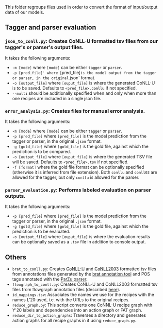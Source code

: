 This folder regroups files used in order to convert the format of input/output data of our models.

## Tagger and parser evaluation

### `json_to_conll.py`: Creates CoNLL-U formatted tsv files from our tagger's or parser's output files.
It takes the following arguments:
- `-m [mode]` where `[mode]` can be either `tagger` or `parser`.
- `-p [pred_file]' where `[pred_file]` is the model output from the tagger or parser, in the original `.json` format.
- `-o [output_file]` where `[ouput_file]` is where the generated CoNLL-U is to be saved. Defaults to `<pred_file>.conllu` if not specified.
- `--multi` should be additionally specified when and only when more than one recipes are included in a single json file.
### `error_analysis.py`: Creates files for manual error analysis.
It takes the following arguments:
- `-m [mode]` where `[mode]` can be either `tagger` or `parser`.
- `-p [pred_file]` where `[pred_file]` is the model prediction from the tagger or parser, in the original `.json` format.
- `-g [gold_file]` where `[gold_file]` is the gold file, against which the prediction is to be compared.
- `-o [output_file]` where `[ouput_file]` is where the generated TSV file will be saved. Defaults to `<pred_file>.tsv` if not specified.
- `-f [format]` where the gold file format can be optionally specified (otherwise it is inferred from file extension). Both `conllu` and `conll03` are allowed for the tagger, but only `conllu` is allowed for the parser.
### `parser_evaluation.py`: Performs labeled evaluation on parser outputs.
It takes the following arguments:
- `-p [pred_file]` where `[pred_file]` is the model prediction from the tagger or parser, in the original `.json` format.
- `-g [gold_file]` where `[gold_file]` is the gold file, against which the prediction is to be evaluated.
- `-o [output_file]` where `[ouput_file]` is where the evaluation results can be optionally saved as a `.tsv` file in addition to console output.

## Others

- `brat_to_conll.py`: Creates [CoNLL-U](https://universaldependencies.org/format.html) and [CoNLL2003](https://www.aclweb.org/anthology/W03-0419/) formatted tsv files from annotations files generated by the [brat annotation tool](https://brat.nlplab.org/) and POS tags annotated with the [ParZu parser](http://github.com/rsennrich/parzu).
- `flowgraph_to_conll.py`: Creates CoNLL-U and CoNLL2003 formatted tsv files from flowgraph annotation files (described [here](https://sites.google.com/view/yy-lab/resource/english-recipe-flowgraph)).
- `id_mappings.tsv`: Associates the names we use for the recipes with the names L'20 used, i.e. with the URLs to the original recipes.
- `reduce_graph.py`: This script converts one CoNNL-U recipe graph with Y'20 labels and dependencies into an action graph or FAT graph.
- `reduce_dir_to_action_graphs`: Traverses a directory and generates action graphs for all recipe graphs in it using `reduce_graph.py`.

